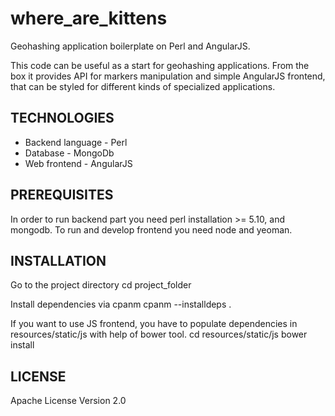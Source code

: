 where_are_kittens
=================

Geohashing application boilerplate on Perl and AngularJS.

This code can be useful as a start for geohashing applications. From the box it provides API for markers manipulation  and simple AngularJS frontend, that can be styled for
different kinds of specialized applications.

TECHNOLOGIES
------------
* Backend language - Perl
* Database - MongoDb
* Web frontend - AngularJS

PREREQUISITES
-------------
In order to run backend part you need perl installation >= 5.10, and mongodb.
To run and develop frontend you need node and yeoman.


INSTALLATION
------------
Go to the project directory
cd project_folder

Install dependencies via cpanm
cpanm --installdeps .

If you want to use JS frontend,  you have to populate dependencies in  resources/static/js
with help of bower tool.
cd resources/static/js
bower install

LICENSE
--------
Apache License Version 2.0